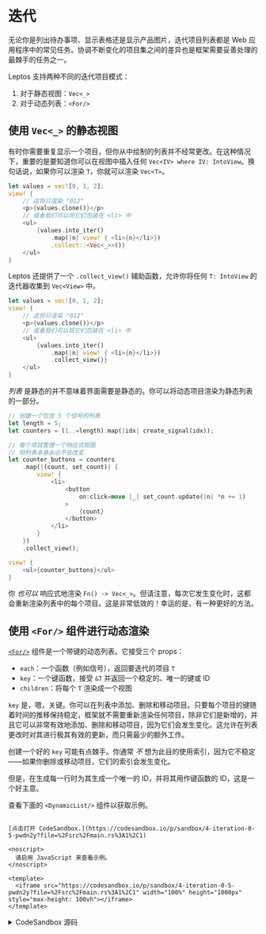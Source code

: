 # 迭代

无论你是列出待办事项、显示表格还是显示产品图片，迭代项目列表都是 Web 应用程序中的常见任务。协调不断变化的项目集之间的差异也是框架需要妥善处理的最棘手的任务之一。

Leptos 支持两种不同的迭代项目模式：

1. 对于静态视图：`Vec<_>`
2. 对于动态列表：`<For/>`

## 使用 `Vec<_>` 的静态视图

有时你需要重复显示一个项目，但你从中绘制的列表并不经常更改。在这种情况下，重要的是要知道你可以在视图中插入任何 `Vec<IV> where IV: IntoView`。换句话说，如果你可以渲染 `T`，你就可以渲染 `Vec<T>`。

```rust
let values = vec![0, 1, 2];
view! {
    // 这将只渲染 "012"
    <p>{values.clone()}</p>
    // 或者我们可以将它们包装在 <li> 中
    <ul>
        {values.into_iter()
            .map(|n| view! { <li>{n}</li>})
            .collect::<Vec<_>>()}
    </ul>
}
```

Leptos 还提供了一个 `.collect_view()` 辅助函数，允许你将任何 `T: IntoView` 的迭代器收集到 `Vec<View>` 中。

```rust
let values = vec![0, 1, 2];
view! {
    // 这将只渲染 "012"
    <p>{values.clone()}</p>
    // 或者我们可以将它们包装在 <li> 中
    <ul>
        {values.into_iter()
            .map(|n| view! { <li>{n}</li>})
            .collect_view()}
    </ul>
}
```

_列表_ 是静态的并不意味着界面需要是静态的。你可以将动态项目渲染为静态列表的一部分。

```rust
// 创建一个包含 5 个信号的列表
let length = 5;
let counters = (1..=length).map(|idx| create_signal(idx));

// 每个项目管理一个响应式视图
// 但列表本身永远不会改变
let counter_buttons = counters
    .map(|(count, set_count)| {
        view! {
            <li>
                <button
                    on:click=move |_| set_count.update(|n| *n += 1)
                >
                    {count}
                </button>
            </li>
        }
    })
    .collect_view();

view! {
    <ul>{counter_buttons}</ul>
}
```

你 _也可以_ 响应式地渲染 `Fn() -> Vec<_>`。但请注意，每次它发生变化时，这都会重新渲染列表中的每个项目。这是非常低效的！幸运的是，有一种更好的方法。

## 使用 `<For/>` 组件进行动态渲染

[`<For/>`](https://docs.rs/leptos/latest/leptos/fn.For.html) 组件是一个带键的动态列表。它接受三个 props：

- `each`：一个函数（例如信号），返回要迭代的项目 `T`
- `key`：一个键函数，接受 `&T` 并返回一个稳定的、唯一的键或 ID
- `children`：将每个 `T` 渲染成一个视图

`key` 是，嗯，关键。你可以在列表中添加、删除和移动项目。只要每个项目的键随着时间的推移保持稳定，框架就不需要重新渲染任何项目，除非它们是新增的，并且它可以非常有效地添加、删除和移动项目，因为它们会发生变化。这允许在列表更改时对其进行极其有效的更新，而只需最少的额外工作。

创建一个好的 `key` 可能有点棘手。你通常 _不_ 想为此目的使用索引，因为它不稳定——如果你删除或移动项目，它们的索引会发生变化。

但是，在生成每一行时为其生成一个唯一的 ID，并将其用作键函数的 ID，这是一个好主意。

查看下面的 `<DynamicList/>` 组件以获取示例。

```admonish sandbox title="实时示例" collapsible=true

[点击打开 CodeSandbox.](https://codesandbox.io/p/sandbox/4-iteration-0-5-pwdn2y?file=%2Fsrc%2Fmain.rs%3A1%2C1)

<noscript>
  请启用 JavaScript 来查看示例。
</noscript>

<template>
  <iframe src="https://codesandbox.io/p/sandbox/4-iteration-0-5-pwdn2y?file=%2Fsrc%2Fmain.rs%3A1%2C1" width="100%" height="1000px" style="max-height: 100vh"></iframe>
</template>

```

<details>
<summary>CodeSandbox 源码</summary>

```rust
use leptos::*;

// 迭代是大多数应用程序中非常常见的任务。
// 那么如何获取数据列表并在 DOM 中渲染它呢？
// 此示例将向你展示两种方法：
// 1) 对于大多数静态列表，使用 Rust 迭代器
// 2) 对于增长、收缩或移动项目的列表，使用 <For/>

#[component]
fn App() -> impl IntoView {
    view! {
        <h1>"Iteration"</h1>
        <h2>"Static List"</h2>
        <p>"Use this pattern if the list itself is static."</p>
        <StaticList length=5/>
        <h2>"Dynamic List"</h2>
        <p>"Use this pattern if the rows in your list will change."</p>
        <DynamicList initial_length=5/>
    }
}

/// 计数器列表，无法
/// 添加或删除任何计数器。
#[component]
fn StaticList(
    /// 此列表中要包含的计数器数量。
    length: usize,
) -> impl IntoView {
    // 创建以递增数字开头的计数器信号
    let counters = (1..=length).map(|idx| create_signal(idx));

    // 当你有一个不变的列表时，你可以
    // 使用普通的 Rust 迭代器来操作它
    // 并将其收集到 Vec<_> 中以将其插入 DOM
    let counter_buttons = counters
        .map(|(count, set_count)| {
            view! {
                <li>
                    <button
                        on:click=move |_| set_count.update(|n| *n += 1)
                    >
                        {count}
                    </button>
                </li>
            }
        })
        .collect::<Vec<_>>();

    // 请注意，如果 `counter_buttons` 是一个响应式列表
    // 并且它的值发生了变化，这将非常低效：
    // 每次列表更改时，它都会重新渲染每一行。
    view! {
        <ul>{counter_buttons}</ul>
    }
}

/// 允许你添加或
/// 删除计数器的计数器列表。
#[component]
fn DynamicList(
    /// 开始时的计数器数量。
    initial_length: usize,
) -> impl IntoView {
    // 此动态列表将使用 <For/> 组件。
    // <For/> 是一个带键的列表。这意味着每一行
    // 都有一个定义的键。如果键没有改变，则该行
    // 不会重新渲染。当列表发生变化时，只有
    // 对 DOM 进行最少数量的更改。

    // `next_counter_id` 将让我们生成唯一的 ID
    // 我们通过在每次
    // 创建计数器时简单地将 ID 加一来做到这一点
    let mut next_counter_id = initial_length;

    // 我们生成一个初始列表，如 <StaticList/> 中所示
    // 但这次我们将 ID 与信号一起包含在内
    let initial_counters = (0..initial_length)
        .map(|id| (id, create_signal(id + 1)))
        .collect::<Vec<_>>();

    // 现在我们将该初始列表存储在一个信号中
    // 这样，我们将能够随着时间的推移修改列表，
    // 添加和删除计数器，它将以响应式的方式发生变化
    let (counters, set_counters) = create_signal(initial_counters);

    let add_counter = move |_| {
        // 为新的计数器创建一个信号
        let sig = create_signal(next_counter_id + 1);
        // 将此计数器添加到计数器列表中
        set_counters.update(move |counters| {
            // 因为 `.update()` 为我们提供了 `&mut T`
            // 我们可以使用普通的 Vec 方法，如 `push`
            counters.push((next_counter_id, sig))
        });
        // 增加 ID，使其始终唯一
        next_counter_id += 1;
    };

    view! {
        <div>
            <button on:click=add_counter>
                "Add Counter"
            </button>
            <ul>
                // <For/> 组件在这里是中心
                // 这允许高效、关键的列表渲染
                <For
                    // `each` 接受任何返回迭代器的函数
                    // 这通常应该是信号或派生信号
                    // 如果它不是响应式的，只需渲染 Vec<_> 而不是 <For/>
                    each=counters
                    // 键对于每一行应该是唯一的和稳定的
                    // 使用索引通常是一个坏主意，除非你的列表
                    // 只能增长，因为在列表中移动项目
                    // 意味着它们的索引会发生变化，并且它们都会重新渲染
                    key=|counter| counter.0
                    // `children` 接收来自你的 `each` 迭代器的每个项目
                    // 并返回一个视图
                    children=move |(id, (count, set_count))| {
                        view! {
                            <li>
                                <button
                                    on:click=move |_| set_count.update(|n| *n += 1)
                                >
                                    {count}
                                </button>
                                <button
                                    on:click=move |_| {
                                        set_counters.update(|counters| {
                                            counters.retain(|(counter_id, _)| counter_id != &id)
                                        });
                                    }
                                >
                                    "Remove"
                                </button>
                            </li>
                        }
                    }
                />
            </ul>
        </div>
    }
}

fn main() {
    leptos::mount_to_body(App)
}
```

</details>
</preview>
